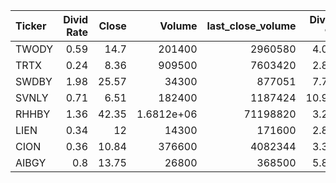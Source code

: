| Ticker   |   Divid Rate |   Close |          Volume |   last_close_volume |   Divid % | 5_Days_pos   | above_SMA_50   |
|:---------|-------------:|--------:|----------------:|--------------------:|----------:|:-------------|:---------------|
| TWODY    |         0.59 |   14.7  | 201400          |             2960580 |      4.01 | False        | True           |
| TRTX     |         0.24 |    8.36 | 909500          |             7603420 |      2.87 | False        | False          |
| SWDBY    |         1.98 |   25.57 |  34300          |              877051 |      7.73 | False        | True           |
| SVNLY    |         0.71 |    6.51 | 182400          |             1187424 |     10.94 | True         | True           |
| RHHBY    |         1.36 |   42.35 |      1.6812e+06 |            71198820 |      3.22 | False        | True           |
| LIEN     |         0.34 |   12    |  14300          |              171600 |      2.83 | True         | True           |
| CION     |         0.36 |   10.84 | 376600          |             4082344 |      3.32 | False        | False          |
| AIBGY    |         0.8  |   13.75 |  26800          |              368500 |      5.83 | False        | True           |